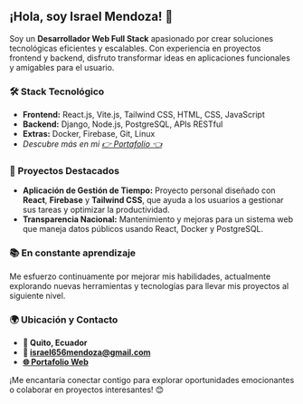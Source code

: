 ## ¡Hola, soy Israel Mendoza! 👋
Soy un **Desarrollador Web Full Stack** apasionado por crear soluciones tecnológicas eficientes y escalables. Con experiencia en proyectos frontend y backend, disfruto transformar ideas en aplicaciones funcionales y amigables para el usuario.

### 🛠️ Stack Tecnológico
- **Frontend:** React.js, Vite.js, Tailwind CSS, HTML, CSS, JavaScript
- **Backend:** Django, Node.js, PostgreSQL, APIs RESTful
- **Extras:** Docker, Firebase, Git, Linux
- *Descubre más en mi <a href="https://portafolio-de-isra.web.app/" target="_blank">👉 Portafolio 👈</a>*
  
### 🚀 Proyectos Destacados
- **Aplicación de Gestión de Tiempo:** Proyecto personal diseñado con **React**, **Firebase** y **Tailwind CSS**, que ayuda a los usuarios a gestionar sus tareas y optimizar la productividad.
- **Transparencia Nacional:** Mantenimiento y mejoras para un sistema web que maneja datos públicos usando React, Docker y PostgreSQL.

### 📚 En constante aprendizaje
Me esfuerzo continuamente por mejorar mis habilidades, actualmente explorando nuevas herramientas y tecnologías para llevar mis proyectos al siguiente nivel.

### 🌍 Ubicación y Contacto
- **📍 Quito, Ecuador**
- **📧 israel656mendoza@gmail.com**
- **<a href="https://portafolio-de-isra.web.app/" target="_blank">🌐 Portafolio Web</a>**

¡Me encantaría conectar contigo para explorar oportunidades emocionantes o colaborar en proyectos interesantes! 😊
